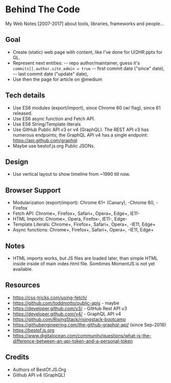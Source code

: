 Behind The Code
===
My Web Notes [2007-2017] about tools, libraries, frameworks and people...

## Goal

- Create (static) web page with content, like I've done for UI2HR.pptx for GL.
- Represent next entities: 
-- repo author/maintainer, guess it's `commits[].author.site_admin = true`
-- first commit date ("since" date), 
-- last commit date ("update" date), 
- Use then the page for article on @medium


## Tech details

- Use ES6 modules (export/import), since Chrome 60 (w/ flag), since 61 released.
- Use ES6 async function and Fetch API.
- Use ES6 String/Template literals
- Use GitHub Public API v3 or v4 (GraphQL). The REST API v3 has numerous endpoints; the GraphQL API v4 has a single endpoint: https://api.github.com/graphql
- Maybe use bestof.js.org Public JSONs. 

## Design

- Use vertical layout to show timeline from ~1990 till now.


## Browser Support

- Modularization (export/import): Chrome 61+ (Canary), -Chrome 60, -Firefox
- Fetch API: Chrome+, Firefox+, Safari+, Opera+, Edge+, IE11-
- HTML Imports: Chrome+, Opera, Firefox-, IE11-, Edge-
- Template Literals: Chrome+, Firefox+, Safari+, Opera+, -IE11, Edge+
- Async functions: Chrome+, Firefox+, Safari+, Opera+, -IE11, Edge+

## Notes

- HTML imports works, but JS files are loaded later, than simple HTML inside inside of main index.html file. Somtimes MomentJS is not yet available. 

## Resources

- https://css-tricks.com/using-fetch/
- https://github.com/toddmotto/public-apis - maybe
- https://developer.github.com/v3/ - GitHub Rest API v3
- https://developer.github.com/v4/ - GraphQL API v4
- https://github.com/RisingStack/risingstack-bootcamp
- https://githubengineering.com/the-github-graphql-api/ (since Sep-2016)
- https://bestof.js.org
- https://www.digitalocean.com/community/questions/what-is-the-difference-between-an-api-token-and-a-personal-token


## Credits

- Authors of BestOf.JS.Org
- Github API v4 (GraphQL)